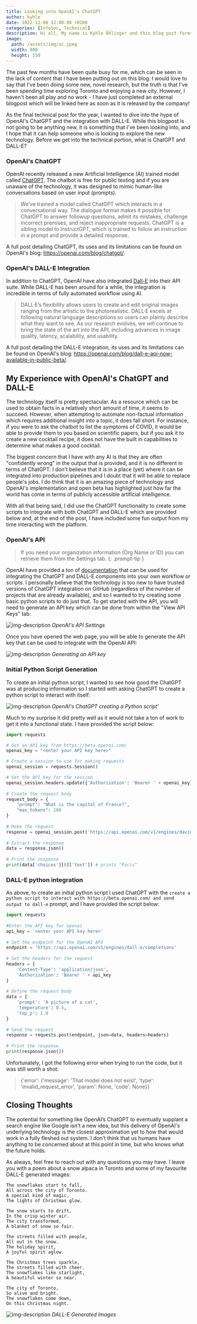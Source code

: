 ```yaml
---
title: Looking into OpenAI's ChatGPT
author: kyhle
date: 2022-12-08 12:00:00 +0200
categories: [InfoSec, Technical]
description: Hi all, My name is Kyhle Öhlinger and this blog post forms part of my personal blog. If you enjoy any of the posts, feel free to reach out and let me know :) 
image:
  path: /assets/img/ai.jpeg
  width: 800
  height: 150
---
```


The past few months have been quite busy for me, which can be seen in the lack of content that I have been putting out on this blog. I would love to say that I've been doing some new, novel research, but the truth is that I've been spending time exploring Toronto and enjoying a new city. However, I haven't been all play and no work - I have just completed an external blogpost which will be linked here as soon as it is released by the company!

As the final technical post for the year, I wanted to dive into the hype of OpenAI's ChatGPT and the integration with DALL-E. While this blogpost is not going to be anything new, it is something that I've been looking into, and I hope that it can help someone who is looking to explore the new technology. Before we get into the technical portion, what is ChatGPT and DALL-E?

### OpenAI's ChatGPT

OpenAI recently released a new Artificial Intelligence (AI) trained model called [ChatGPT](https://beta.openai.com/). The chatbot is free for public testing and if you are unaware of the technology, it was designed to mimic human-like conversations based on user input (prompts).

> We’ve trained a model called ChatGPT which interacts in a conversational way. The dialogue format makes it possible for ChatGPT to answer followup questions, admit its mistakes, challenge incorrect premises, and reject inappropriate requests. ChatGPT is a sibling model to InstructGPT, which is trained to follow an instruction in a prompt and provide a detailed response.

A full post detailing ChatGPT, its uses and its limitations can be found on OpenAI's blog: <https://openai.com/blog/chatgpt/>.

### OpenAI's DALL-E Integration

In addition to ChatGPT, OpenAI have also integrated [Dall-E](https://labs.openai.com/) into their API suite. While DALL-E has been around for a while, the integration is incredible in terms of fully automated workflow using AI.

> DALL·E’s flexibility allows users to create and edit original images ranging from the artistic to the photorealistic. DALL·E excels at following natural language descriptions so users can plainly describe what they want to see. As our research evolves, we will continue to bring the state of the art into the API, including advances in image quality, latency, scalability, and usability.

A full post detailing the DALL-E integration, its uses and its limitations can be found on OpenAI's blog: <https://openai.com/blog/dall-e-api-now-available-in-public-beta/>.

## My Experience with OpenAI's ChatGPT and DALL-E

The technology itself is pretty spectacular. As a resource which can be used to obtain facts in a relatively short amount of time, it seems to succeed. However, when attempting to automate non-factual information which requires additional insight into a topic, it does fall short. For instance, if you were to ask the chatbot to list the symptoms of COVID, it would be able to provide them to you based on scientific papers, but if you ask it to create a new cocktail recipe, it does not have the built in capabilities to determine what makes a good cocktail.

The biggest concern that I have with any AI is that they are often "confidently wrong" in the output that is provided, and it is no different in terms of ChatGPT. I don't believe that it is in a place (yet) where it can be integrated into production pipelines and I doubt that it will be able to replace people's jobs. I do think that it is an amazing piece of technology and OpenAI's implementation and open beta has highlighted just how far the world has come in terms of publicly accessible artificial intelligence. 

With all that being said, I did use the ChatGPT functionality to create some scripts to integrate with both ChatGPT and DALL-E which are provided below and, at the end of the post, I have included some fun output from my time interacting with the platform.

### OpenAI's API

> If you need your organization information (Org Name or ID) you can retrieve them from the Settings tab.
{: .prompt-tip }

OpenAI have provided a ton of [documentation](https://beta.openai.com/docs/introduction) that can be used for integrating the ChatGPT and DALL-E components into your own workflow or scripts. I personally believe that the technology is too new to have trusted versions of ChatGPT integration on GitHub (regardless of the number of projects that are already available), and so I wanted to try creating some basic python scripts to do just that. To get started with the API, you will need to generate an API key which can be done from within the "View API Keys" tab:


![img-description](/assets/img/OpenAI/img1.png)
_OpenAI's API Settings_


Once you have opened the web page, you will be able to generate the API key that can be used to integrate with the OpenAI API:


![img-description](/assets/img/OpenAI/img2.png)
_Generating an API key_


### Initial Python Script Generation

To create an initial python script, I wanted to see how good the ChatGPT was at producing information so I started with asking ChatGPT to create a python script to interact with itself: 

![img-description](/assets/img/OpenAI/img3.png)
_OpenAI's ChatGPT creating a Python script'_

Much to my surprise it did pretty well as it would not take a ton of work to get it into a functional state. I have provided the script below:

```python
import requests

# Get an API key from https://beta.openai.com/
openai_key = "<enter your API key here>"

# Create a session to use for making requests
openai_session = requests.Session()

# Set the API key for the session
openai_session.headers.update({'Authorization': 'Bearer ' + openai_key})
 
# Create the request body
request_body = {
    "prompt": "What is the capital of France?",
    "max_tokens": 100
}
 
# Make the request
response = openai_session.post('https://api.openai.com/v1/engines/davinci/completions', json=request_body)
 
# Extract the response
data = response.json()
 
# Print the response
print(data['choices'][0]['text']) # prints "Paris"
```

### DALL-E python integration

As above, to create an initial python script I used ChatGPT with the `create a python script to interact with https://beta.openai.com/ and send output to dall-e` prompt, and I have provided the script below:

```python
import requests
 
#Enter the API key for openai
api_key = '<enter your API key here>'
 
# Set the endpoint for the OpenAI API
endpoint = 'https://api.openai.com/v1/engines/dall-e/completions'
 
# Set the headers for the request
headers = {
    'Content-Type': 'application/json',
    'Authorization': 'Bearer ' + api_key
}
 
# Define the request body
data = {
    'prompt': 'A picture of a cat',
    'temperature': 0.5,
    'top_p': 1.0
}
 
# Send the request
response = requests.post(endpoint, json=data, headers=headers)
 
# Print the response
print(response.json())
```
 
Unfortunately, I got the following error when trying to run the code, but it was still worth a shot:
> {'error': {'message': 'That model does not exist', 'type': 'invalid_request_error', 'param': None, 'code': None}}
 
## Closing Thoughts
 
The potential for something like OpenAI’s ChatGPT to eventually supplant a search engine like Google isn't a new idea, but this delivery of OpenAI's underlying technology is the closest approximation yet to how that would work in a fully fleshed out system. I don't think that us humans have anything to be concerned about at this point in time, but who knows what the future holds.

As always, feel free to reach out with any questions you may have. I leave you with a poem about a snow alpaca in Toronto and some of my favourite DALL-E generated images:

```text
The snowflakes start to fall,
All across the city of Toronto.
A special kind of magic,
The lights of Christmas glow.
 
The snow starts to drift,
In the crisp winter air.
The city transformed,
A blanket of snow so fair.
 
The streets filled with people,
All out in the snow.
The holiday spirit,
A joyful spirit aglow.
 
The Christmas trees sparkle,
The streets filled with cheer.
The snowflakes like starlight,
A beautiful winter so near.
 
The city of Toronto,
So alive and bright.
The snowflakes come down,
On this Christmas night.
```
 
![img-description](/assets/img/OpenAI/img4.png)
_DALL-E Generated Images_
